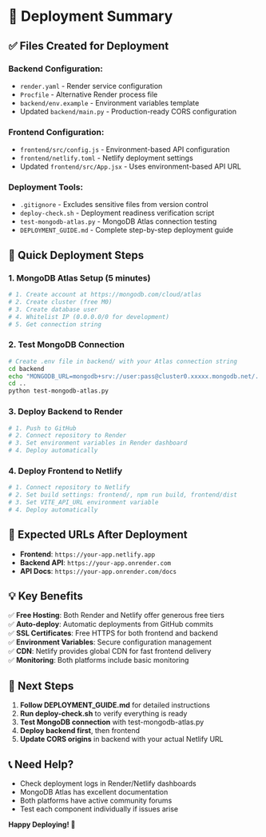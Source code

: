 # 🚀 Deployment Summary

## ✅ Files Created for Deployment

### Backend Configuration:
- `render.yaml` - Render service configuration
- `Procfile` - Alternative Render process file
- `backend/env.example` - Environment variables template
- Updated `backend/main.py` - Production-ready CORS configuration

### Frontend Configuration:
- `frontend/src/config.js` - Environment-based API configuration
- `frontend/netlify.toml` - Netlify deployment settings
- Updated `frontend/src/App.jsx` - Uses environment-based API URL

### Deployment Tools:
- `.gitignore` - Excludes sensitive files from version control
- `deploy-check.sh` - Deployment readiness verification script
- `test-mongodb-atlas.py` - MongoDB Atlas connection testing
- `DEPLOYMENT_GUIDE.md` - Complete step-by-step deployment guide

## 🎯 Quick Deployment Steps

### 1. MongoDB Atlas Setup (5 minutes)
```bash
# 1. Create account at https://mongodb.com/cloud/atlas
# 2. Create cluster (free M0)
# 3. Create database user
# 4. Whitelist IP (0.0.0.0/0 for development)
# 5. Get connection string
```

### 2. Test MongoDB Connection
```bash
# Create .env file in backend/ with your Atlas connection string
cd backend
echo "MONGODB_URL=mongodb+srv://user:pass@cluster0.xxxxx.mongodb.net/..." > .env
cd ..
python test-mongodb-atlas.py
```

### 3. Deploy Backend to Render
```bash
# 1. Push to GitHub
# 2. Connect repository to Render
# 3. Set environment variables in Render dashboard
# 4. Deploy automatically
```

### 4. Deploy Frontend to Netlify
```bash
# 1. Connect repository to Netlify
# 2. Set build settings: frontend/, npm run build, frontend/dist
# 3. Set VITE_API_URL environment variable
# 4. Deploy automatically
```

## 🔗 Expected URLs After Deployment

- **Frontend**: `https://your-app.netlify.app`
- **Backend API**: `https://your-app.onrender.com`
- **API Docs**: `https://your-app.onrender.com/docs`

## 💡 Key Benefits

✅ **Free Hosting**: Both Render and Netlify offer generous free tiers  
✅ **Auto-deploy**: Automatic deployments from GitHub commits  
✅ **SSL Certificates**: Free HTTPS for both frontend and backend  
✅ **Environment Variables**: Secure configuration management  
✅ **CDN**: Netlify provides global CDN for fast frontend delivery  
✅ **Monitoring**: Both platforms include basic monitoring  

## 🔧 Next Steps

1. **Follow DEPLOYMENT_GUIDE.md** for detailed instructions
2. **Run deploy-check.sh** to verify everything is ready
3. **Test MongoDB connection** with test-mongodb-atlas.py
4. **Deploy backend first**, then frontend
5. **Update CORS origins** in backend with your actual Netlify URL

## 📞 Need Help?

- Check deployment logs in Render/Netlify dashboards
- MongoDB Atlas has excellent documentation
- Both platforms have active community forums
- Test each component individually if issues arise

**Happy Deploying! 🎉** 